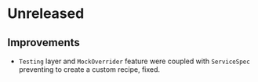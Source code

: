 # Unreleased

## Improvements

- `Testing` layer and `MockOverrider` feature were coupled with `ServiceSpec`
  preventing to create a custom recipe, fixed.
